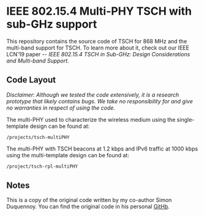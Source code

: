 # IEEE 802.15.4 Multi-PHY TSCH with sub-GHz support

This repository contains the source code of TSCH for 868 MHz and the multi-band support for TSCH. To learn more about it, check out our IEEE LCN'19 paper -- *IEEE 802.15.4 TSCH in Sub-GHz: Design Considerations and Multi-band Support*.

## Code Layout

*Disclaimer: Although we tested the code extensively, it is a research prototype that likely contains bugs. We take no responsibility for and give no warranties in respect of using the code.*



The multi-PHY used to characterize the wireless medium using the single-template design can be found at:

```
/projects/tsch-multiPHY
```



The multi-PHY with TSCH beacons at 1.2 kbps and IPv6 traffic at 1000 kbps using the multi-template design can be found at:

```bash
/project/tsch-rpl-multiPHY
```
## Notes

This is a copy of the original code written by my co-author Simon Duquennoy. You can find the original code in his personal [GitHb](https://github.com/simonduq/contiki-ng/tree/wip/multiradio2).
